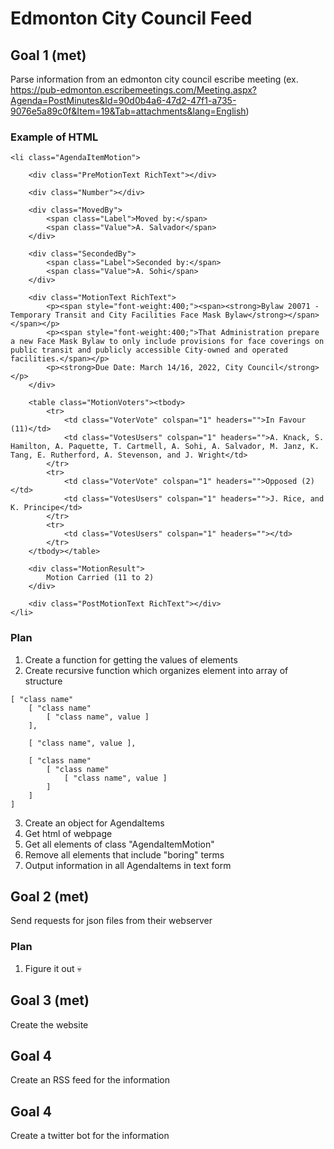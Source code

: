 # Edmonton City Council Feed

## Goal 1 (met)
Parse information from an edmonton city council escribe meeting
(ex. https://pub-edmonton.escribemeetings.com/Meeting.aspx?Agenda=PostMinutes&Id=90d0b4a6-47d2-47f1-a735-9076e5a89c0f&Item=19&Tab=attachments&lang=English)

### Example of HTML
```
<li class="AgendaItemMotion">

    <div class="PreMotionText RichText"></div>
    
    <div class="Number"></div>
    
    <div class="MovedBy">
        <span class="Label">Moved by:</span>
        <span class="Value">A. Salvador</span>
    </div>
    
    <div class="SecondedBy">
        <span class="Label">Seconded by:</span>
        <span class="Value">A. Sohi</span>
    </div>
    
    <div class="MotionText RichText">
        <p><span style="font-weight:400;"><span><strong>Bylaw 20071 - Temporary Transit and City Facilities Face Mask Bylaw</strong></span></span></p>
        <p><span style="font-weight:400;">That Administration prepare a new Face Mask Bylaw to only include provisions for face coverings on public transit and publicly accessible City-owned and operated facilities.</span></p>
        <p><strong>Due Date: March 14/16, 2022, City Council</strong></p>
    </div>
    
    <table class="MotionVoters"><tbody>
        <tr>
            <td class="VoterVote" colspan="1" headers="">In Favour (11)</td>
            <td class="VotesUsers" colspan="1" headers="">A. Knack, S. Hamilton, A. Paquette, T. Cartmell, A. Sohi, A. Salvador, M. Janz, K. Tang, E. Rutherford, A. Stevenson, and J. Wright</td>
        </tr>
        <tr>
            <td class="VoterVote" colspan="1" headers="">Opposed (2)</td>
            <td class="VotesUsers" colspan="1" headers="">J. Rice, and K. Principe</td>
        </tr>
        <tr>
            <td class="VotesUsers" colspan="1" headers=""></td>
        </tr>
    </tbody></table>
    
    <div class="MotionResult">
        Motion Carried (11 to 2)
    </div>
    
    <div class="PostMotionText RichText"></div>
</li>
```

### Plan
1. Create a function for getting the values of elements
2. Create recursive function which organizes element into array of structure
```
[ "class name"
    [ "class name"
        [ "class name", value ]
    ],
    
    [ "class name", value ],

    [ "class name"
        [ "class name"
            [ "class name", value ]
        ]
    ]
]
```
3. Create an object for AgendaItems
4. Get html of webpage
5. Get all elements of class "AgendaItemMotion"
6. Remove all elements that include "boring" terms
7. Output information in all AgendaItems in text form

## Goal 2 (met)
Send requests for json files from their webserver

### Plan
1. Figure it out 💀 

## Goal 3 (met)
Create the website

## Goal 4
Create an RSS feed for the information

## Goal 4
Create a twitter bot for the information

